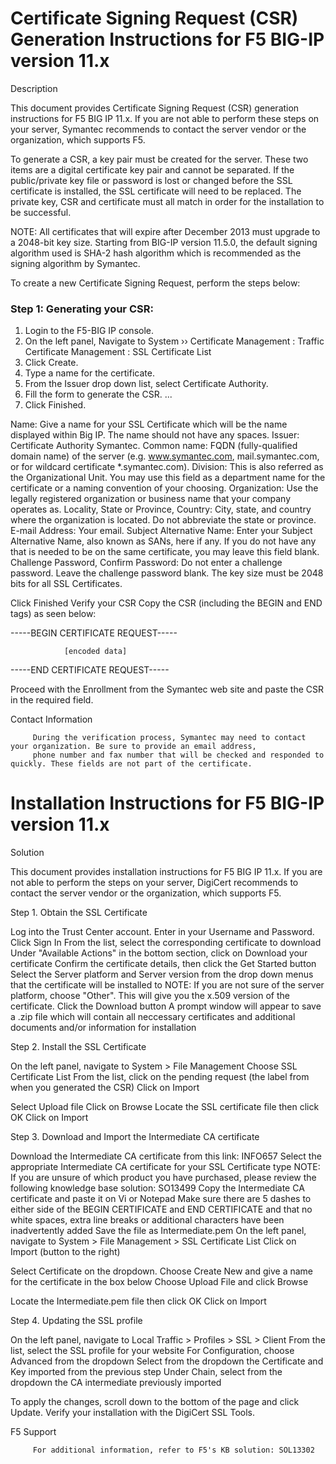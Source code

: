  #  Certificate Signing Request (CSR) Generation Instructions for F5 BIG-IP version 11.x
Description

This document provides Certificate Signing Request (CSR) generation instructions for F5 BIG IP 11.x. If you are not able to perform these steps on your server, Symantec recommends to contact the server vendor or the organization, which supports F5.

To generate a CSR, a key pair must be created for the server. These two items are a digital certificate key pair and cannot be separated. If the public/private key file or password is lost or changed before the SSL certificate is installed, the SSL certificate will need to be replaced. The private key, CSR and certificate must all match in order for the installation to be successful.

NOTE: All certificates that will expire after December 2013 must upgrade to a 2048-bit key size. 
Starting from BIG-IP version 11.5.0, the default signing algorithm used is SHA-2 hash algorithm which is recommended as the signing algorithm by Symantec.

To create a new Certificate Signing Request, perform the steps below:
 
### Step  1: Generating your CSR:
1. Login to the F5-BIG IP console.
1. On the left panel, Navigate to System  ››  Certificate Management : Traffic Certificate Management : SSL Certificate List
1. Click Create.
1. Type a name for the certificate.
1. From the Issuer drop down list, select Certificate Authority.
1. Fill the form to generate the CSR. ...
1. Click Finished.


 
Name: Give a name for your SSL Certificate which will be the name displayed within Big IP. The name should not have any spaces.
Issuer: Certificate Authority Symantec.
Common name: FQDN (fully-qualified domain name) of the server (e.g. www.symantec.com, mail.symantec.com, or for wildcard certificate *.symantec.com).
Division: This is also referred as the Organizational Unit.  You may use this field as a department name for the certificate or a naming convention of your choosing.
Organization: Use the legally registered organization or business name that your company operates as.
Locality, State or Province, Country: City, state, and country where the organization is located. Do not abbreviate the state or province.
E-mail Address: Your email.
Subject Alternative Name: Enter your Subject Alternative Name, also known as SANs, here if any. If you do not have any that is needed to be on the same certificate, you may leave this field blank.
Challenge Password, Confirm Password: Do not enter a challenge password. Leave the challenge password blank.
The key size must be 2048 bits for all SSL Certificates.
 
Click Finished
Verify your CSR
Copy the CSR (including the BEGIN and END tags) as seen below:

-----BEGIN CERTIFICATE REQUEST-----
              
                [encoded data]

-----END CERTIFICATE REQUEST-----
 
Proceed with the Enrollment from the Symantec web site and paste the CSR in the required field.
 
Contact Information

         During the verification process, Symantec may need to contact your organization. Be sure to provide an email address, 
         phone number and fax number that will be checked and responded to quickly. These fields are not part of the certificate.
         
         
# Installation Instructions for F5 BIG-IP version 11.x
Solution

This document provides installation instructions for F5 BIG IP 11.x. If you are not able to perform the steps on your server, DigiCert recommends to contact the server vendor or the organization, which supports F5.

Step 1. Obtain the SSL Certificate

Log into the Trust Center account. Enter in your Username and Password.
Click Sign In
From the list, select the corresponding certificate to download
Under "Available Actions" in the bottom section, click on Download your certificate
Confirm the certificate details, then click the Get Started button
Select the Server platform and Server version from the drop down menus that the certificate will be installed to
NOTE: If you are not sure of the server platform, choose "Other". This will give you the x.509 version of the certificate.
Click the Download button
A prompt window will appear to save a .zip file which will contain all neccessary certificates and additional documents and/or information for installation
 
Step 2. Install the SSL Certificate

On the left panel, navigate to System >  File Management
Choose SSL Certificate List
From the list, click on the pending request (the label from when you generated the CSR)
Click on Import


 
Select Upload file
Click on Browse
Locate the SSL certificate file then click OK
Click on Import


 
Step 3. Download and Import the Intermediate CA certificate 

Download the Intermediate CA certificate from this link: INFO657
Select the appropriate Intermediate CA certificate for your SSL Certificate type
NOTE: If you are unsure of which product you have purchased, please review the following knowledge base solution:  SO13499
Copy the Intermediate CA certificate and paste it on Vi or Notepad
Make sure there are 5 dashes to either side of the BEGIN CERTIFICATE and END CERTIFICATE and that no white spaces, extra line breaks or additional characters have been inadvertently added
Save the file as Intermediate.pem
On the left panel, navigate to System > File Management > SSL Certificate List
Click on Import (button to the right)


 
Select Certificate on the dropdown. Choose Create New and give a name for the certificate in the box below
Choose Upload File and click Browse


 
Locate the Intermediate.pem file then click OK
Click on Import

Step 4. Updating the SSL profile

On the left panel, navigate to Local Traffic > Profiles > SSL > Client
From the list, select the SSL profile for your website 
For Configuration, choose Advanced from the dropdown
Select from the dropdown the Certificate and Key imported from the previous step
Under Chain, select from the dropdown the CA intermediate previously imported


 
To apply the changes, scroll down to the bottom of the page and click Update.
Verify your installation with the DigiCert SSL Tools.
 

F5 Support
 

         For additional information, refer to F5's KB solution: SOL13302 
 
